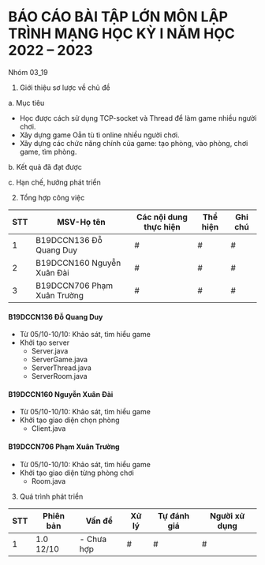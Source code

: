 # **BÁO CÁO BÀI TẬP LỚN MÔN LẬP TRÌNH MẠNG HỌC KỲ I NĂM HỌC 2022 – 2023**
Nhóm 03_19
1. Giới thiệu sơ lược về chủ đề

 a. Mục tiêu
 - Học được cách sử dụng TCP-socket và Thread để làm game nhiều người chơi.
 - Xây dựng game Oẳn tù tì online nhiều người chơi.
 - Xây dựng các chức năng chính của game: tạo phòng, vào phòng, chơi game, tìm phòng.

 b. Kết quả đã đạt được

 c. Hạn chế, hướng phát triển

2. Tổng hợp công việc

| STT | MSV-Họ tên | Các nội dung thực hiện | Thể hiện | Ghi chú |
|---|----|---|---|----|
|1|B19DCCN136 Đỗ Quang Duy|#|#|#|
|2|B19DCCN160 Nguyễn Xuân Đài|#|#|#|
|3|B19DCCN706 Phạm Xuân Trường|#|#|#|

  #### B19DCCN136 Đỗ Quang Duy
   - Từ 05/10-10/10: Khảo sát, tìm hiểu game
   - Khởi tạo server
     - Server.java
     - ServerGame.java
     - ServerThread.java
     - ServerRoom.java

  #### B19DCCN160 Nguyễn Xuân Đài
   - Từ 05/10-10/10: Khảo sát, tìm hiểu game
   - Khởi tạo giao diện chọn phòng
      - Client.java

  #### B19DCCN706 Phạm Xuân Trường
   - Từ 05/10-10/10: Khảo sát, tìm hiểu game
   - Khởi tạo giao diện từng phòng chơi
     - Room.java

3. Quá trình phát triển

| STT | Phiên bản | Vấn đề | Xử lý | Tự đánh giá | Người xử dụng |
|---|----|---|---|----|---|
|1|1.0 12/10|- Chưa hợp |#|#|#|